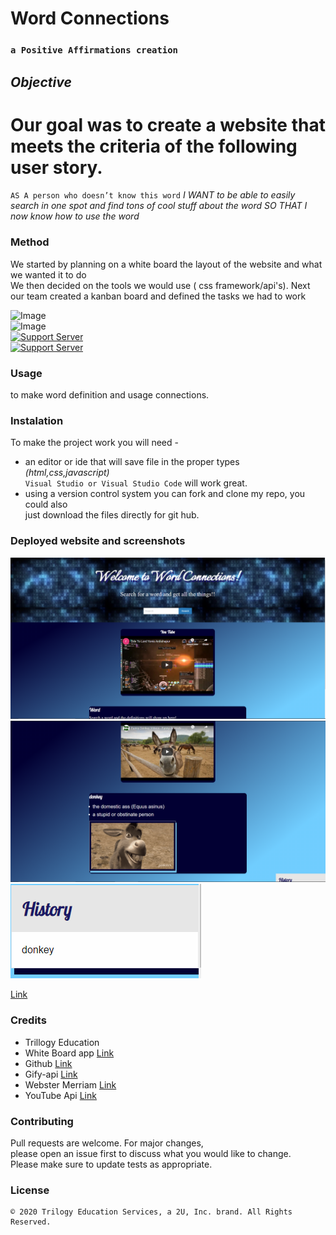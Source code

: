 # Word Connections
### `a Positive Affirmations creation`

## *Objective* 
# Our goal was to create a website that meets the criteria of the following user story.

`AS A person who doesn’t know this word`
*I WANT to be able to easily search in one spot and find tons of cool stuff about the word*
*SO THAT I now know how to use the word*


### Method
We started by planning on a white board the layout of the website and what we wanted it to do<br>
We then decided on the tools we would use ( css framework/api's). Next our team created a kanban board and defined the tasks we had to work<br>



![Image](https://img.shields.io/badge/languages-html%20%7C%20css%20%7C%20javascript-blue)<br>
![Image](https://img.shields.io/website?down_color=red&down_message=Down&style=plastic&up_color=Lightgreen&up_message=Up&url=https%3A%2F%2Fphillipmerriman.github.io%2FGroup-Project-1%2F)<br>
[![Support Server](https://img.shields.io/discord/758849764959191071.svg?color=7289da&label=UofMcohort&logo=discord&style=flat-square)](https://discord.gg/HaWKVB6)<br>
[![Support Server](https://img.shields.io/discord/568508644669390905.svg?color=7289da&label=Personal&logo=discord&style=pastic)](https://discord.gg/Sj6HrJQ)



### Usage 
to make word definition and usage connections.

### Instalation
To make the project work you will need -
* an editor or ide that will save file in the proper types *(html,css,javascript)* <br>
`Visual Studio or Visual Studio Code` will work great.
* using a version control system you can fork and clone my repo, you could also<br>
just download the files directly for git hub.

### Deployed website and screenshots
![Image](Assets/Main.PNG "website title")
![Image](Assets/two.PNG "Screenshot 1")
![Image](Assets/three.PNG "Screenshot 2")

[Link](https://phillipmerriman.github.io/Group-Project-1/)

### Credits
* Trillogy Education
* White Board app [Link](https://awwapp.com/)
* Github [Link](https://github.com/)
* Gify-api [Link](https://developers.giphy.com/)
* Webster Merriam [Link](https://dictionaryapi.com/)
* YouTube Api [Link](https://developers.google.com/youtube/v3)


### Contributing
Pull requests are welcome. For major changes,<br>
please open an issue first to discuss what you would like to change.<br>
 Please make sure to update tests as appropriate.


### License

    
    © 2020 Trilogy Education Services, a 2U, Inc. brand. All Rights Reserved.


   